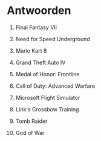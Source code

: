 # Antwoorden

1. Final Fantasy VII
   
2. Need for Speed Underground
   
3. Mario Kart 8
   
4. Grand Theft Auto IV
   
5. Medal of Honor: Frontline
   
6. Call of Duty: Advanced Warfare
   
7. Microsoft Flight Simulator
   
8. Link's Crossbow Training
   
9.  Tomb Raider
    
10. God of War